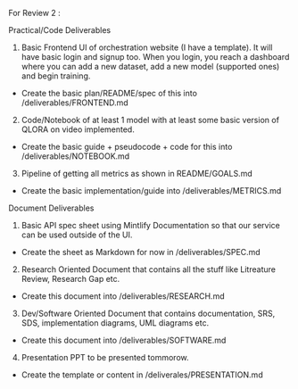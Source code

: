 For Review 2 :

Practical/Code Deliverables

1. Basic Frontend UI of orchestration website (I have a template). It will have basic login and signup too. When you login, you reach a dashboard where you can add a new dataset, add a new model (supported ones) and begin training.

- Create the basic plan/README/spec of this into /deliverables/FRONTEND.md

2. Code/Notebook of at least 1 model with at least some basic version of QLORA on video implemented.

- Create the basic guide + pseudocode + code for this into /deliverables/NOTEBOOK.md

3. Pipeline of getting all metrics as shown in README/GOALS.md

- Create the basic implementation/guide into /deliverables/METRICS.md

Document Deliverables

1. Basic API spec sheet using Mintlify Documentation so that our service can be used outside of the UI.

- Create the sheet as Markdown for now in /deliverables/SPEC.md

2. Research Oriented Document that contains all the stuff like Litreature Review, Research Gap etc.

- Create this document into /deliverables/RESEARCH.md

3. Dev/Software Oriented Document that contains documentation, SRS, SDS, implementation diagrams, UML diagrams etc.

- Create this document into /deliverables/SOFTWARE.md

4. Presentation PPT to be presented tommorow.

- Create the template or content in /deliverales/PRESENTATION.md
